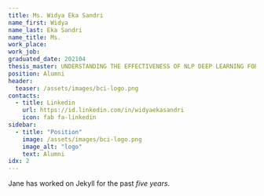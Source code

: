 ```yaml
---
title: Ms. Widya Eka Sandri
name_first: Widya
name_last: Eka Sandri
name_title: Ms.
work_place:
work_job:
graduated_date: 202104
thesis_master: UNDERSTANDING THE EFFECTIVENESS OF NLP DEEP LEARNING FOR COVID-19 PREDICTION IN INDONESIA
position: Alumni
header:
  teaser: /assets/images/bci-logo.png
contacts:
  - title: Linkedin
    url: https://id.linkedin.com/in/widyaekasandri
    icon: fab fa-linkedin
sidebar:
  - title: "Position"
    image: /assets/images/bci-logo.png
    image_alt: "logo"
    text: Alumni
idx: 2
---
```

Jane has worked on Jekyll for the past *five years*.